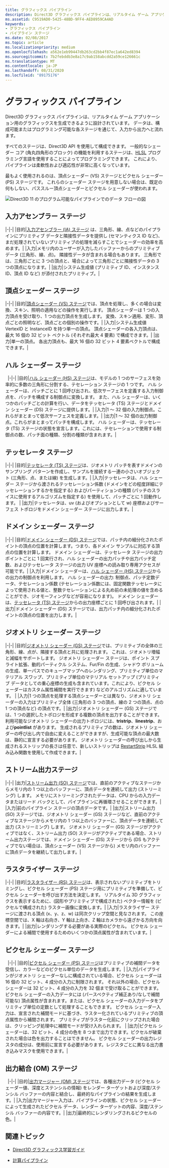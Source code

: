 ```yaml
---
title: グラフィックス パイプライン
description: Direct3D グラフィックス パイプラインは、リアルタイム ゲーム アプリケーション用のグラフィックスを生成できるように設計されています。 データは、構成可能またはプログラミング可能な各ステージを通じて、入力から出力へと流れます。
ms.assetid: C9519AD0-5425-48BD-9FF4-AED8959CA4AD
keywords:
- グラフィックス パイプライン
- パイプライン ステージ
ms.date: 02/08/2017
ms.topic: article
ms.localizationpriority: medium
ms.openlocfilehash: a562e1eb99447db263cd2bb4f87ec1a642ed8394
ms.sourcegitcommit: 7b2febddb3e8a17c9ab158abcdd2a59ce126661c
ms.translationtype: MT
ms.contentlocale: ja-JP
ms.lasthandoff: 08/31/2020
ms.locfileid: "89175176"
---
```

# <a name="graphics-pipeline"></a>グラフィックス パイプライン


Direct3D グラフィックス パイプラインは、リアルタイム ゲーム アプリケーション用のグラフィックスを生成できるように設計されています。 データは、構成可能またはプログラミング可能な各ステージを通じて、入力から出力へと流れます。

すべてのステージは、Direct3D API を使用して構成できます。 一般的なシェーダー コア (角丸四角形のブロック) の機能を利用するステージは、[HLSL](/windows/desktop/direct3dhlsl/dx-graphics-hlsl) プログラミング言語を使用することによってプログラミングできます。 これにより、パイプラインは柔軟性および適応性が非常に高くなっています。

最もよく使用されるのは、頂点シェーダー (VS) ステージとピクセル シェーダー (PS) ステージです。 これらのシェーダー ステージを用意しない場合は、既定の何もしない、パススルー頂点シェーダーとピクセル シェーダーが使われます。

![Direct3D 11 のプログラム可能なパイプラインでのデータ フローの図](images/d3d11-pipeline-stages.jpg)

## <a name="input-assembler-stage"></a>入力アセンブラー ステージ

|-|-| |目的|[入力アセンブラー (IA) ステージ](input-assembler-stage--ia-.md) は、三角形、線、点などのパイプラインにプリミティブ データと隣接性データを提供し (セマンティクス ID など)、まだ処理されていないプリミティブの処理を減らすことでシェーダーの効率を高めます。| |入力|メモリ内のユーザーが入力したバッファーからのプリミティブ データ (三角形、線、点)。 隣接性データが含まれる場合もあります。 三角形では、三角形ごとに 3 つの頂点と、場合によって三角形ごとに隣接性データの 3 つの頂点になります。| |出力|システム生成値 (プリミティブ ID、インスタンス ID、頂点 ID など) が添付されたプリミティブ。|

## <a name="vertex-shader-stage"></a>頂点シェーダー ステージ

|-|-| |目的|[頂点シェーダー (VS) ステージ](vertex-shader-stage--vs-.md)では、頂点を処理し、多くの場合は変換、スキン、照明の適用などの操作を実行します。 頂点シェーダーは 1 つの入力頂点を受け取り、1 つの出力頂点を生成します。 変換、スキン適用、変形、頂点ごとの照明など、頂点ごとの個別の操作です。| |入力|システム生成値 VertexID と InstanceID を持つ単一の頂点。 頂点シェーダーの各入力頂点は、最大 16 個の 32 ビット ベクトル (それぞれ最大 4 要素) で構成できます。| |出力|単一の頂点。 各出力頂点も、最大 16 個の 32 ビット 4 要素ベクトルで構成できます。|
 
## <a name="hull-shader-stage"></a>ハル シェーダー ステージ
 
|-|-| |目的|[ハル シェーダー (HS) ステージ](hull-shader-stage--hs-.md)は、モデルの 1 つのサーフェスを効率的に多数の三角形に分割する、テセレーション ステージの 1 つです。 ハル シェーダーは、パッチごとに 1 回呼び出され、低次サーフェスを定義する入力制御点を、パッチを構成する制御点に変換します。 また、ハル シェーダーは、いくつかのパッチごとの計算を行い、データをテッセレータ (TS) ステージとドメイン シェーダー (DS) ステージに提供します。| |入力|1 ～ 32 個の入力制御点。これらがまとまって低次サーフェスを定義します。| |出力|1 ～ 32 個の出力制御点。これらがまとまってパッチを構成します。 ハル シェーダーは、テッセレータ (TS) ステージの状態を宣言します。これには、テセレーションで使用する制御点の数、パッチ面の種類、分割の種類が含まれます。|

## <a name="tessellator-stage"></a>テッセレータ ステージ

|-|-| |目的|[テッセレータ (TS) ステージ](tessellator-stage--ts-.md)は、ジオメトリ パッチを表すドメインのサンプリング パターンを作成し、サンプルを接続する一連の小さいオブジェクト (三角形、点、または線) を生成します。| |入力|テッセレータは、ハル シェーダー ステージから渡されるテッセレーション係数 (ドメインをどの程度詳細にテッセレーションするかを指定する) およびパーティションの種類 (パッチのスライスに使用するアルゴリズムを指定する) を使用して、パッチごとに 1 回動作します。 | |出力|テッセレータは、uv (およびオプションとして w) 座標およびサーフェス トポロジをドメイン シェーダー ステージに出力します。|

## <a name="domain-shader-stage"></a>ドメイン シェーダー ステージ

|-|-| |目的|[ドメイン シェーダー (DS) ステージ](domain-shader-stage--ds-.md)では、パッチ内の細分化されたポイントの頂点の位置を計算します。つまり、各ドメイン サンプルに対応する頂点の位置を計算します。 ドメイン シェーダーは、テッセレータ ステージの出力ポイントごとに 1 回実行され、ハル シェーダーの出力パッチや出力パッチ定数、およびテッセレータ ステージの出力 UV 座標への読み取り専用アクセスが可能です。| |入力|ドメイン シェーダーは、[ハル シェーダー (HS) ステージ](hull-shader-stage--hs-.md)からの出力の制御点を利用します。 ハル シェーダーの出力: 制御点、パッチ定数データ、テセレーション係数 (テセレーション係数には、固定関数テッセレータによって使用される値と、整数テセレーションによる丸め前の未処理の値を含めることができ、ジオモーフィングなどが容易になります)。 ドメイン シェーダーは、[テッセレータ (TS) ステージ](tessellator-stage--ts-.md)からの出力座標ごとに 1 回呼び出されます。| |出力|ドメイン シェーダー (DS) ステージでは、出力パッチ内の細分化されたポイントの頂点の位置を出力します。|

## <a name="geometry-shader-stage"></a>ジオメトリ シェーダー ステージ

|-|-| |目的|[ジオメトリ シェーダー (GS) ステージ](geometry-shader-stage--gs-.md)では、プリミティブの全体の三角形、線、点が、隣接する頂点と共に処理されます。 これは、ジオメトリ増幅と減幅をサポートします。 ジオメトリ シェーダー ステージは、ポイント スプライト拡張、動的パーティクル システム、Fur/Fin の生成、シャドウ ボリュームの生成、単一パスでのキューブマップへのレンダリング、プリミティブ単位のマテリアル スワップ、プリミティブ単位のマテリアル セットアップ (プリミティブ データとしての重心座標の生成も含まれています。これにより、ピクセル シェーダーはカスタム属性補間を実行できます) などのアルゴリズムに適しています。 | |入力|1 つの頂点を処理する頂点シェーダーとは異なり、ジオメトリ シェーダーの入力はプリミティブ全体 (三角形の 3 つの頂点、線の 2 つの頂点、点の 1 つの頂点など) の頂点です。| |出力|ジオメトリ シェーダー (GS) ステージでは、1 つの選択したトポロジを形成する複数の頂点を出力することができます。 利用可能なジオメトリ シェーダーの出力トポロジには、<strong>tristrip</strong>、<strong>linestrip</strong>、および<strong>pointlist</strong> があります。 生成されるプリミティブの数は、ジオメトリ シェーダーの呼び出し内で自由に変えることができますが、生成可能な頂点の最大数は、静的に宣言する必要があります。 ジオメトリ シェーダーの呼び出しから生成されるストリップの長さは任意で、新しいストリップは [RestartStrip](/windows/desktop/direct3dhlsl/dx-graphics-hlsl-so-restartstrip) HLSL 組み込み関数を使用して作成できます。|

## <a name="stream-output-stage"></a>ストリーム出力ステージ

|-|-| |出力|[ストリーム出力 (SO) ステージ](stream-output-stage--so-.md)では、直前のアクティブなステージからメモリ内の 1 つ以上のバッファーに、頂点データを連続して出力 (ストリーミング) します。 メモリにストリーミングされたデータは、CPU からの入力データまたはリード バックとして、パイプラインに再循環させることができます。| |入力|前のパイプライン ステージの頂点データです。| |出力|ストリーム出力 (SO) ステージでは、ジオメトリ シェーダー (GS) ステージなど、直前のアクティブなステージからメモリ内の 1 つ以上のバッファーに、頂点データを連続して出力 (ストリーミング) します。 ジオメトリ シェーダー (GS) ステージがアクティブではなく、ストリーム出力 (SO) ステージがアクティブである場合、ストリーム出力ステージでは、ドメイン シェーダー (DS) ステージから (DS もアクティブでない場合は、頂点シェーダー (VS) ステージから) メモリ内のバッファーに頂点データを継続して出力します。|

## <a name="rasterizer-stage"></a>ラスタライザー ステージ

|-|-| |目的|[ラスタライザー (RS) ステージ](rasterizer-stage--rs-.md)は、表示されないプリミティブをトリミングし、ピクセル シェーダー (PS) ステージ用にプリミティブを準備して、ピクセル シェーダーを呼び出す方法を決定します。 リアルタイム 3D グラフィックスを表示するために、(図形やプリミティブで構成された) ベクター情報を (ピクセルで構成された) ラスター画像に変換します。| |入力|ラスタライザー ステージに渡される頂点 (x、y、z、w) は同次クリップ空間と見なされます。 この座標空間では、X 軸は右向き、Y 軸は上向き、Z 軸はカメラから遠ざかる方向を向きます。| |出力|レンダリングする必要がある実際のピクセル。 ピクセル シェーダーによる補間で使用するためのいくつかの頂点属性が含まれています。|

## <a name="pixel-shader-stage"></a>ピクセル シェーダー ステージ
 
|-|-| |目的|[ピクセル シェーダー (PS) ステージ](pixel-shader-stage--ps-.md)はプリミティブの補間データを受信し、カラーなどのピクセル単位のデータを生成します。| |入力|パイプラインがジオメトリ シェーダーなしに構成されている場合、ピクセル シェーダーは 16 個の 32 ビット、4 成分の入力に制限されます。 それ以外の場合、ピクセル シェーダーは 32 ビット、4 成分の入力を 32 個まで受け取ることができます。 ピクセル シェーダーの入力データには (パースペクティブ補正あり/なしで補間可能な) 頂点属性が含まれます。または、ピクセル シェーダーの入力データをプリミティブ単位の定数として処理することもできます。 ピクセル シェーダー入力は、宣言された補間モードに基づき、ラスター化されているプリミティブの頂点属性から補間されます。 プリミティブがラスター化前にクリップされた場合は、クリッピング処理中に補間モードが受け入れられます。 | |出力|ピクセル シェーダーは、32 ビット、4 成分の色を 8 つまで出力できます。ピクセルが破棄された場合は色を出力することはできません。 ピクセル シェーダーの出力レジスタの成分は、使用前に宣言する必要があります。レジスタごとに異なる出力書き込みマスクを使用できます。|

## <a name="output-merger-stage"></a>出力結合 (OM) ステージ
 
|-|-| |目的|[出力マージャー (OM) ステージ](output-merger-stage--om-.md)では、各種出力データ (ピクセル シェーダー値、深度とステンシルの情報) をレンダー ターゲットおよび深度/ステンシル バッファーの内容と結合し、最終的なパイプラインの結果を生成します。| |入力|出力マージャー入力は、パイプラインの状態、ピクセル シェーダーによって生成されたピクセル データ、レンダー ターゲットの内容、深度/ステンシル バッファーの内容です。| |出力|最終的にレンダリングされるピクセルの色。|

## <a name="related-topics"></a>関連トピック

- [Direct3D グラフィックス学習ガイド](index.md)

- [計算パイプライン](compute-pipeline.md)